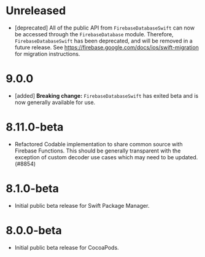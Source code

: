 # Unreleased
- [deprecated] All of the public API from `FirebaseDatabaseSwift` can now
  be accessed through the `FirebaseDatabase` module. Therefore,
  `FirebaseDatabaseSwift` has been deprecated, and will be removed in a
  future release. See https://firebase.google.com/docs/ios/swift-migration for
  migration instructions.

# 9.0.0
- [added] **Breaking change:** `FirebaseDatabaseSwift` has exited beta and is
  now generally available for use.

# 8.11.0-beta
- Refactored Codable implementation to share common source with Firebase Functions. This should be
  generally transparent with the exception of custom decoder use cases which may need to be updated. (#8854)

# 8.1.0-beta
- Initial public beta release for Swift Package Manager.

# 8.0.0-beta
- Initial public beta release for CocoaPods.
